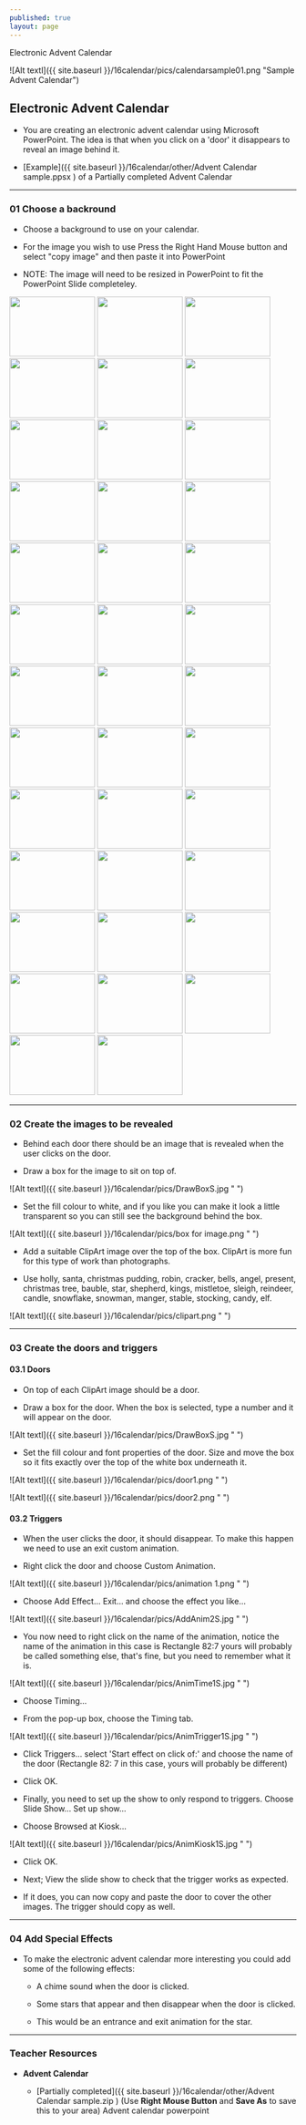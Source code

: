 ```yaml
---
published: true
layout: page
---
```

 Electronic Advent Calendar

![Alt textl]({{ site.baseurl }}/16calendar/pics/calendarsample01.png "Sample Advent Calendar")

## Electronic Advent Calendar

- You are creating an electronic advent calendar using Microsoft PowerPoint. The idea is that when you click on a 'door' it disappears to reveal an image behind it.

* [Example]({{ site.baseurl }}/16calendar/other/Advent Calendar sample.ppsx ) of a Partially completed Advent Calendar

___

### **01 Choose a backround**

* Choose a background to use on your calendar.

* For the image you wish to use Press the Right Hand Mouse button and select "copy image" and then paste it into PowerPoint

* NOTE: The image will need to be resized in PowerPoint to fit the PowerPoint Slide completeley.

<img src = "{{ site.baseurl }}/16calendar/backg/Christmas-Scene_001.jpg"  width="150" height="105" /> 

<img src = "{{ site.baseurl }}/16calendar/backg/Christmas-Scene_002.jpg"  width="150" height="105" /> 

<img src = "{{ site.baseurl }}/16calendar/backg/Christmas-Scene_003.jpg"  width="150" height="105" /> 

<img src = "{{ site.baseurl }}/16calendar/backg/Christmas-Scene_004.jpg"  width="150" height="105" /> 

<img src = "{{ site.baseurl }}/16calendar/backg/Christmas-Scene_005.jpg"  width="150" height="105" /> 

<img src = "{{ site.baseurl }}/16calendar/backg/Christmas-Scene_006.jpg"  width="150" height="105" /> 

<img src = "{{ site.baseurl }}/16calendar/backg/Christmas-Scene_007.jpg"  width="150" height="105" /> 

<img src = "{{ site.baseurl }}/16calendar/backg/Christmas-Scene_008.jpg"  width="150" height="105" /> 

<img src = "{{ site.baseurl }}/16calendar/backg/Christmas-Scene_009.jpg"  width="150" height="105" /> 

<img src = "{{ site.baseurl }}/16calendar/backg/Christmas-Scene_010.jpg"  width="150" height="105" /> 

<img src = "{{ site.baseurl }}/16calendar/backg/Christmas-Scene_011.jpg"  width="150" height="105" /> 

<img src = "{{ site.baseurl }}/16calendar/backg/Christmas-Scene_012.jpg"  width="150" height="105" />

<img src = "{{ site.baseurl }}/16calendar/backg/Christmas-Scene_013.jpg"  width="150" height="105" /> 

<img src = "{{ site.baseurl }}/16calendar/backg/Christmas-Scene_014.jpg"  width="150" height="105" /> 

<img src = "{{ site.baseurl }}/16calendar/backg/Christmas-Scene_015.jpg"  width="150" height="105" /> 

<img src = "{{ site.baseurl }}/16calendar/backg/Christmas-Scene_016.jpg"  width="150" height="105" /> 

<img src = "{{ site.baseurl }}/16calendar/backg/Christmas-Scene_017.jpg"  width="150" height="105" /> 

<img src = "{{ site.baseurl }}/16calendar/backg/Christmas-Scene_018.jpg"  width="150" height="105" /> 

<img src = "{{ site.baseurl }}/16calendar/backg/Christmas-Scene_019.jpg"  width="150" height="105" /> 

<img src = "{{ site.baseurl }}/16calendar/backg/Christmas-Scene_020.jpg"  width="150" height="105" />  

<img src = "{{ site.baseurl }}/16calendar/backg/Christmas-Scene_021.jpg"  width="150" height="105" />  

<img src = "{{ site.baseurl }}/16calendar/backg/Christmas-Scene_022.jpg"  width="150" height="105" />  

<img src = "{{ site.baseurl }}/16calendar/backg/Christmas-Scene_023.jpg"  width="150" height="105" />  

<img src = "{{ site.baseurl }}/16calendar/backg/Christmas-Scene_024.jpg"  width="150" height="105" />  

<img src = "{{ site.baseurl }}/16calendar/backg/Christmas-Scene_025.jpg"  width="150" height="105" />  

<img src = "{{ site.baseurl }}/16calendar/backg/Christmas-Scene_026.jpg"  width="150" height="105" />  

<img src = "{{ site.baseurl }}/16calendar/backg/Christmas-Scene_027.jpg"  width="150" height="105" />  

<img src = "{{ site.baseurl }}/16calendar/backg/Christmas-Scene_028.jpg"  width="150" height="105" />  

<img src = "{{ site.baseurl }}/16calendar/backg/Christmas-Scene_029.jpg"  width="150" height="105" />  

<img src = "{{ site.baseurl }}/16calendar/backg/Christmas-Scene_030.jpg"  width="150" height="105" />  

<img src = "{{ site.baseurl }}/16calendar/backg/Christmas-Scene_031.jpg"  width="150" height="105" />  

<img src = "{{ site.baseurl }}/16calendar/backg/Christmas-Scene_032.jpg"  width="150" height="105" />  

<img src = "{{ site.baseurl }}/16calendar/backg/Christmas-Scene_033.jpg"  width="150" height="105" />  

<img src = "{{ site.baseurl }}/16calendar/backg/Christmas-Scene_034.jpg"  width="150" height="105" />  

<img src = "{{ site.baseurl }}/16calendar/backg/Christmas-Scene_035.jpg"  width="150" height="105" />  

<img src = "{{ site.baseurl }}/16calendar/backg/Christmas-Scene_036.jpg"  width="150" height="105" />  

<img src = "{{ site.baseurl }}/16calendar/backg/Christmas-Scene_037.jpg"  width="150" height="105" />  

<img src = "{{ site.baseurl }}/16calendar/backg/Christmas-Scene_038.jpg"  width="150" height="105" />  

___


### **02 Create the images to be revealed**

* Behind each door there should be an image that is revealed when the user clicks on the door.

* Draw a box for the image to sit on top of.

![Alt textl]({{ site.baseurl }}/16calendar/pics/DrawBoxS.jpg " ")

* Set the fill colour to white, and if you like you can make it look a little transparent so you can still see the background behind the box.

![Alt textl]({{ site.baseurl }}/16calendar/pics/box for image.png " ")

* Add a suitable ClipArt image over the top of the box. ClipArt is more fun for this type of work than photographs.

* Use holly, santa, christmas pudding, robin, cracker, bells, angel, present, christmas tree, bauble, star, shepherd, kings, mistletoe, sleigh, reindeer, candle, snowflake, snowman, manger, stable, stocking, candy, elf. 

![Alt textl]({{ site.baseurl }}/16calendar/pics/clipart.png " ")

___


### **03 Create the doors and triggers**

####  **03.1 Doors**

* On top of each ClipArt image should be a door.

* Draw a box for the door. When the box is selected, type a number and it will appear on the door. 

![Alt textl]({{ site.baseurl }}/16calendar/pics/DrawBoxS.jpg " ")

* Set the fill colour and font properties of the door. Size and move the box so it fits exactly over the top of the white box underneath it.

![Alt textl]({{ site.baseurl }}/16calendar/pics/door1.png " ")

![Alt textl]({{ site.baseurl }}/16calendar/pics/door2.png " ")

####  **03.2 Triggers**

* When the user clicks the door, it should disappear. To make this happen we need to use an exit custom animation.

* Right click the door and choose Custom Animation.

![Alt textl]({{ site.baseurl }}/16calendar/pics/animation 1.png " ")

* Choose Add Effect... Exit... and choose the effect you like... 

![Alt textl]({{ site.baseurl }}/16calendar/pics/AddAnim2S.jpg " ")

* You now need to right click on the name of the animation, notice the name of the animation in this case is Rectangle 82:7 yours will probably be called something else, that's fine, but you need to remember what it is.

![Alt textl]({{ site.baseurl }}/16calendar/pics/AnimTime1S.jpg " ")

* Choose Timing...

* From the pop-up box, choose the Timing tab.

![Alt textl]({{ site.baseurl }}/16calendar/pics/AnimTrigger1S.jpg " ")

* Click Triggers... select 'Start effect on click of:' and choose the name of the door (Rectangle 82: 7 in this case, yours will probably be different)

* Click OK.

* Finally, you need to set up the show to only respond to triggers. Choose Slide Show... Set up show...

* Choose Browsed at Kiosk...

![Alt textl]({{ site.baseurl }}/16calendar/pics/AnimKiosk1S.jpg " ")

* Click OK. 

* Next; View the slide show to check that the trigger works as expected.

* If it does, you can now copy and paste the door to cover the other images. The trigger should copy as well. 

___

### **04 Add Special Effects**

* To make the electronic advent calendar more interesting you could add some of the following effects:

	- A chime sound when the door is clicked.

	- Some stars that appear and then disappear when the door is clicked.

	- This would be an entrance and exit animation for the star.

___


### **Teacher Resources**

*  **Advent Calendar**

	- [Partially completed]({{ site.baseurl }}/16calendar/other/Advent Calendar sample.zip )  (Use **Right Mouse Button** and **Save As** to save this to your area) Advent calendar powerpoint













